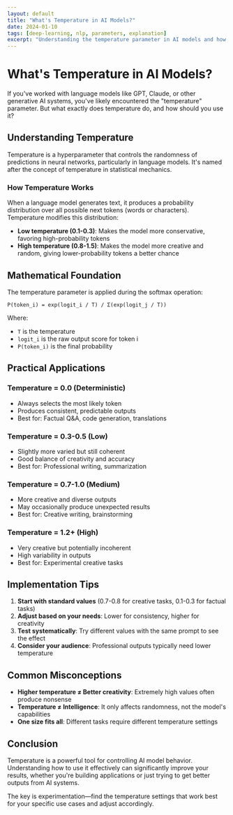 ```yaml
---
layout: default
title: "What's Temperature in AI Models?"
date: 2024-01-10
tags: [deep-learning, nlp, parameters, explanation]
excerpt: "Understanding the temperature parameter in AI models and how it affects creativity and randomness in generated outputs."
---
```


# What's Temperature in AI Models?

If you've worked with language models like GPT, Claude, or other generative AI systems, you've likely encountered the "temperature" parameter. But what exactly does temperature do, and how should you use it?

## Understanding Temperature

Temperature is a hyperparameter that controls the randomness of predictions in neural networks, particularly in language models. It's named after the concept of temperature in statistical mechanics.

### How Temperature Works

When a language model generates text, it produces a probability distribution over all possible next tokens (words or characters). Temperature modifies this distribution:

- **Low temperature (0.1-0.3)**: Makes the model more conservative, favoring high-probability tokens
- **High temperature (0.8-1.5)**: Makes the model more creative and random, giving lower-probability tokens a better chance

## Mathematical Foundation

The temperature parameter is applied during the softmax operation:

```
P(token_i) = exp(logit_i / T) / Σ(exp(logit_j / T))
```

Where:
- `T` is the temperature
- `logit_i` is the raw output score for token i
- `P(token_i)` is the final probability

## Practical Applications

### Temperature = 0.0 (Deterministic)
- Always selects the most likely token
- Produces consistent, predictable outputs
- Best for: Factual Q&A, code generation, translations

### Temperature = 0.3-0.5 (Low)
- Slightly more varied but still coherent
- Good balance of creativity and accuracy
- Best for: Professional writing, summarization

### Temperature = 0.7-1.0 (Medium)
- More creative and diverse outputs
- May occasionally produce unexpected results
- Best for: Creative writing, brainstorming

### Temperature = 1.2+ (High)
- Very creative but potentially incoherent
- High variability in outputs
- Best for: Experimental creative tasks

## Implementation Tips

1. **Start with standard values** (0.7-0.8 for creative tasks, 0.1-0.3 for factual tasks)
2. **Adjust based on your needs**: Lower for consistency, higher for creativity
3. **Test systematically**: Try different values with the same prompt to see the effect
4. **Consider your audience**: Professional outputs typically need lower temperature

## Common Misconceptions

- **Higher temperature ≠ Better creativity**: Extremely high values often produce nonsense
- **Temperature ≠ Intelligence**: It only affects randomness, not the model's capabilities
- **One size fits all**: Different tasks require different temperature settings

## Conclusion

Temperature is a powerful tool for controlling AI model behavior. Understanding how to use it effectively can significantly improve your results, whether you're building applications or just trying to get better outputs from AI systems.

The key is experimentation—find the temperature settings that work best for your specific use cases and adjust accordingly.
